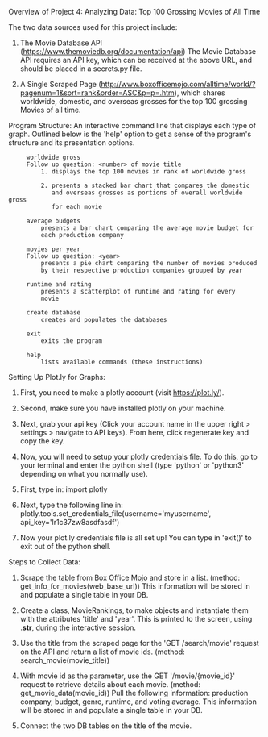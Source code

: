 Overview of Project 4:
Analyzing Data: Top 100 Grossing Movies of All Time

The two data sources used for this project include:
  1. The Movie Database API (https://www.themoviedb.org/documentation/api)
     The Movie Database API requires an API key, which can be received at the above URL, and should be placed in a secrets.py file.

  2. A Single Scraped Page (http://www.boxofficemojo.com/alltime/world/?pagenum=1&sort=rank&order=ASC&p=p=.htm),
     which shares worldwide, domestic, and overseas grosses for the top 100 grossing Movies of all time.

 Program Structure:
 An interactive command line that displays each type of graph.
 Outlined below is the 'help' option to get a sense of the program's structure and its presentation options.

         worldwide gross
         Follow up question: <number> of movie title
             1. displays the top 100 movies in rank of worldwide gross

             2. presents a stacked bar chart that compares the domestic
                and overseas grosses as portions of overall worldwide gross
                for each movie

         average budgets
             presents a bar chart comparing the average movie budget for
             each production company

         movies per year
         Follow up question: <year>
             presents a pie chart comparing the number of movies produced
             by their respective production companies grouped by year

         runtime and rating
             presents a scatterplot of runtime and rating for every
             movie

         create database
             creates and populates the databases

         exit
             exits the program

         help
             lists available commands (these instructions)

Setting Up Plot.ly for Graphs:
  1. First, you need to make a plotly account (visit https://plot.ly/).

  2. Second, make sure you have installed plotly on your machine.

  3. Next, grab your api key (Click your account name in the upper right > settings > navigate to API keys). From
     here, click regenerate key and copy the key.

  4. Now, you will need to setup your plotly credentials file.  To do this, go to your terminal and
     enter the python shell (type 'python' or 'python3' depending on what you normally use).  

  5. First, type in:
     import plotly

  6. Next, type the following line in:
     plotly.tools.set_credentials_file(username='myusername', api_key='lr1c37zw8asdfasdf')

  7. Now your plot.ly credentials file is all set up!  You can type in 'exit()' to exit out of the python shell.

Steps to Collect Data:
  1. Scrape the table from Box Office Mojo and store in a list. (method: get_info_for_movies(web_base_url))
     This information will be stored in and populate a single table in your DB.

  2. Create a class, MovieRankings, to make objects and instantiate them with the attributes 'title' and 'year'.
     This is printed to the screen, using .__str__, during the interactive session.

  3. Use the title from the scraped page for the 'GET /search/movie' request on the API and return a list of movie ids.
     (method: search_movie(movie_title))

  4. With movie id as the parameter, use the GET '/movie/{movie_id}' request to retrieve details about each movie.
     (method: get_movie_data(movie_id))
     Pull the following information: production company, budget, genre, runtime, and voting average.
     This information will be stored in and populate a single table in your DB.

  5. Connect the two DB tables on the title of the movie.
